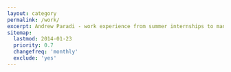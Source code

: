 ```yaml
---
layout: category
permalink: /work/
excerpt: Andrew Paradi - work experience from summer internships to managing a team of 5 at my startup
sitemap:
  lastmod: 2014-01-23
  priority: 0.7
  changefreq: 'monthly'
  exclude: 'yes'
---
```


